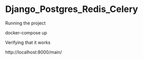 # Django_Postgres_Redis_Celery

Running the project

docker-compose up

Verifying that it works

http://localhost:8000/main/


